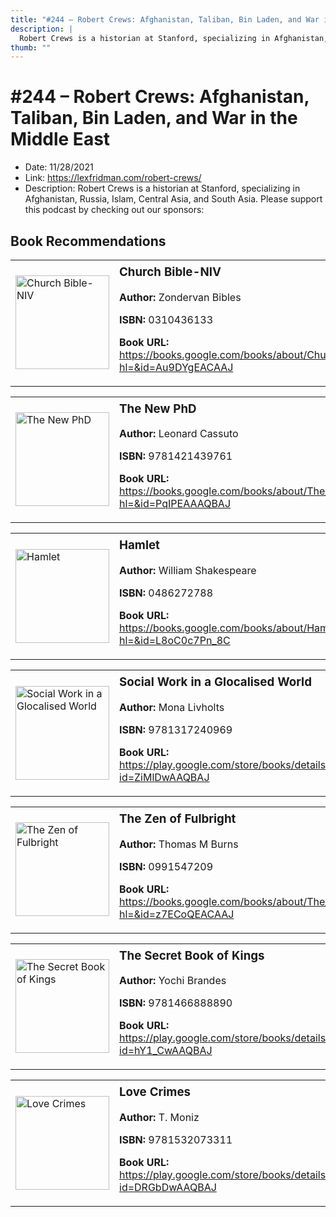```yaml
---
title: "#244 – Robert Crews: Afghanistan, Taliban, Bin Laden, and War in the Middle East"
description: |
  Robert Crews is a historian at Stanford, specializing in Afghanistan, Russia, Islam, Central Asia, and South Asia. Please support this podcast by checking out our sponsors:"
thumb: ""
---
```


# #244 – Robert Crews: Afghanistan, Taliban, Bin Laden, and War in the Middle East

  - Date: 11/28/2021
  - Link: https://lexfridman.com/robert-crews/
  - Description: Robert Crews is a historian at Stanford, specializing in Afghanistan, Russia, Islam, Central Asia, and South Asia. Please support this podcast by checking out our sponsors:

## Book Recommendations

<table style="border: none;"><tr style="border: none;"><td style="border: none;"><img src="https://books.google.com/books/content?id=Au9DYgEACAAJ&printsec=frontcover&img=1&zoom=1&source=gbs_api" alt="Church Bible-NIV" width="150" style="vertical-align: top;"></td><td style="border: none; vertical-align: top;"><h3 style='margin-top: 5'>Church Bible-NIV</h3><p><strong>Author:</strong> Zondervan Bibles</p><p><strong>ISBN:</strong> 0310436133</p><p><strong>Book URL:</strong> <a href="https://books.google.com/books/about/Church_Bible_NIV.html?hl=&id=Au9DYgEACAAJ">https://books.google.com/books/about/Church_Bible_NIV.html?hl=&id=Au9DYgEACAAJ</a></p></td></tr></table>
<table style="border: none;"><tr style="border: none;"><td style="border: none;"><img src="https://books.google.com/books/content?id=PqIPEAAAQBAJ&printsec=frontcover&img=1&zoom=1&edge=curl&source=gbs_api" alt="The New PhD" width="150" style="vertical-align: top;"></td><td style="border: none; vertical-align: top;"><h3 style='margin-top: 5'>The New PhD</h3><p><strong>Author:</strong> Leonard Cassuto</p><p><strong>ISBN:</strong> 9781421439761</p><p><strong>Book URL:</strong> <a href="https://books.google.com/books/about/The_New_PhD.html?hl=&id=PqIPEAAAQBAJ">https://books.google.com/books/about/The_New_PhD.html?hl=&id=PqIPEAAAQBAJ</a></p></td></tr></table>
<table style="border: none;"><tr style="border: none;"><td style="border: none;"><img src="https://books.google.com/books/content?id=L8oC0c7Pn_8C&printsec=frontcover&img=1&zoom=1&source=gbs_api" alt="Hamlet" width="150" style="vertical-align: top;"></td><td style="border: none; vertical-align: top;"><h3 style='margin-top: 5'>Hamlet</h3><p><strong>Author:</strong> William Shakespeare</p><p><strong>ISBN:</strong> 0486272788</p><p><strong>Book URL:</strong> <a href="https://books.google.com/books/about/Hamlet.html?hl=&id=L8oC0c7Pn_8C">https://books.google.com/books/about/Hamlet.html?hl=&id=L8oC0c7Pn_8C</a></p></td></tr></table>
<table style="border: none;"><tr style="border: none;"><td style="border: none;"><img src="https://books.google.com/books/content?id=ZiMlDwAAQBAJ&printsec=frontcover&img=1&zoom=1&edge=curl&source=gbs_api" alt="Social Work in a Glocalised World" width="150" style="vertical-align: top;"></td><td style="border: none; vertical-align: top;"><h3 style='margin-top: 5'>Social Work in a Glocalised World</h3><p><strong>Author:</strong> Mona Livholts</p><p><strong>ISBN:</strong> 9781317240969</p><p><strong>Book URL:</strong> <a href="https://play.google.com/store/books/details?id=ZiMlDwAAQBAJ">https://play.google.com/store/books/details?id=ZiMlDwAAQBAJ</a></p></td></tr></table>
<table style="border: none;"><tr style="border: none;"><td style="border: none;"><img src="https://books.google.com/books/content?id=z7ECoQEACAAJ&printsec=frontcover&img=1&zoom=1&source=gbs_api" alt="The Zen of Fulbright" width="150" style="vertical-align: top;"></td><td style="border: none; vertical-align: top;"><h3 style='margin-top: 5'>The Zen of Fulbright</h3><p><strong>Author:</strong> Thomas M Burns</p><p><strong>ISBN:</strong> 0991547209</p><p><strong>Book URL:</strong> <a href="https://books.google.com/books/about/The_Zen_of_Fulbright.html?hl=&id=z7ECoQEACAAJ">https://books.google.com/books/about/The_Zen_of_Fulbright.html?hl=&id=z7ECoQEACAAJ</a></p></td></tr></table>
<table style="border: none;"><tr style="border: none;"><td style="border: none;"><img src="https://books.google.com/books/content?id=hY1_CwAAQBAJ&printsec=frontcover&img=1&zoom=1&edge=curl&source=gbs_api" alt="The Secret Book of Kings" width="150" style="vertical-align: top;"></td><td style="border: none; vertical-align: top;"><h3 style='margin-top: 5'>The Secret Book of Kings</h3><p><strong>Author:</strong> Yochi Brandes</p><p><strong>ISBN:</strong> 9781466888890</p><p><strong>Book URL:</strong> <a href="https://play.google.com/store/books/details?id=hY1_CwAAQBAJ">https://play.google.com/store/books/details?id=hY1_CwAAQBAJ</a></p></td></tr></table>
<table style="border: none;"><tr style="border: none;"><td style="border: none;"><img src="https://books.google.com/books/content?id=DRGbDwAAQBAJ&printsec=frontcover&img=1&zoom=1&edge=curl&source=gbs_api" alt="Love Crimes" width="150" style="vertical-align: top;"></td><td style="border: none; vertical-align: top;"><h3 style='margin-top: 5'>Love Crimes</h3><p><strong>Author:</strong> T. Moniz</p><p><strong>ISBN:</strong> 9781532073311</p><p><strong>Book URL:</strong> <a href="https://play.google.com/store/books/details?id=DRGbDwAAQBAJ">https://play.google.com/store/books/details?id=DRGbDwAAQBAJ</a></p></td></tr></table>
